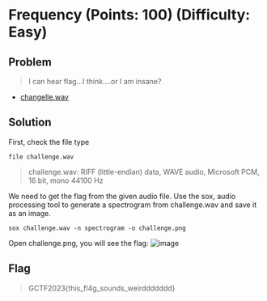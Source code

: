 # Frequency (Points: 100) (Difficulty: Easy)

## Problem
> I can hear flag...I think....or I am insane?
* [changelle.wav](https://scoreboard.girls4ctf.online/files/7db412504a9c2c7e3c5ad5583f7ce682/challenge.wav?token=eyJ1c2VyX2lkIjoxNiwidGVhbV9pZCI6MjQsImZpbGVfaWQiOjQ2fQ.ZX1HZQ.SCO2piLSp-D-7YwlbVii1wRACUk)

## Solution
First, check the file type
```console
file challenge.wav
```
> challenge.wav: RIFF (little-endian) data, WAVE audio, Microsoft PCM, 16 bit, mono 44100 Hz

We need to get the flag from the given audio file. Use the sox, audio processing tool to generate a spectrogram from challenge.wav and save it as an image.
```console
sox challenge.wav -n spectrogram -o challenge.png
```
Open challenge.png, you will see the flag:
![image](https://github.com/kqrrrr/Girls-In-CTF-2023/assets/95967644/636bba70-cf7c-4827-ad43-633eb0922e96)

## Flag
> GCTF2023{this_fl4g_sounds_weirddddddd}
